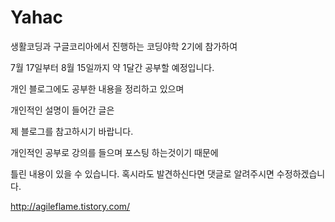 # Yahac

생활코딩과 구글코리아에서 진행하는 코딩야학 2기에 참가하여

7월 17일부터 8월 15일까지 약 1달간 공부할 예정입니다.

개인 블로그에도 공부한 내용을 정리하고 있으며

개인적인 설명이 들어간 글은

제 블로그를 참고하시기 바랍니다.

개인적인 공부로 강의를 들으며 포스팅 하는것이기 때문에

틀린 내용이 있을 수 있습니다. 혹시라도 발견하신다면 댓글로 알려주시면 수정하겠습니다.

http://agileflame.tistory.com/